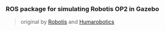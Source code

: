 ### ROS package for simulating Robotis OP2 in Gazebo
> original by <a href="https://github.com/ROBOTIS-OP/robotis_op_simulation" >Robotis</a> and <a href="https://www.generationrobots.com/en/content/83-carry-out-simulations-and-make-your-darwin-op-walk-with-gazebo-and-ros"> Humarobotics</a>

